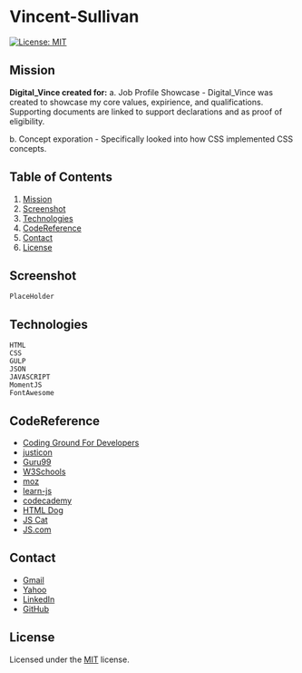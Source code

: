 # Vincent-Sullivan

[![License: MIT](https://img.shields.io/badge/License-MIT-yellow.svg)](https://opensource.org/licenses/MIT)

## Mission

**Digital_Vince created for:**
a. Job Profile Showcase - Digital_Vince was created to showcase my core values, expirience, and qualifications. Supporting documents are linked to support declarations and as proof of eligibility.

b. Concept exporation - Specifically looked into how CSS implemented CSS concepts.

## Table of Contents<br>
1. [Mission](#Mission)<br>
2. [Screenshot](#Screenshot)<br>
3. [Technologies](#Technologies)<br>
4. [CodeReference](#CodeReference)<br>
5. [Contact](#Contact)<br>
6. [License](#License)<br>

## Screenshot
```
PlaceHolder
```

## Technologies
```
HTML
CSS
GULP
JSON
JAVASCRIPT
MomentJS
FontAwesome
```

## CodeReference
- [Coding Ground For Developers](https://www.tutorialspoint.com/codingground.htm)
- [justicon](https://dribbble.com/Justicon)<br>
- [Guru99](https://www.guru99.com/interactive-javascript-tutorials.html)<br>
- [W3Schools](https://www.w3schools.com)<br>
- [moz](https://developer.mozilla.org/en-US/docs/Web/JavaScript/Guide)<br>
- [learn-js](https://www.learn-js.org/)<br>
- [codecademy](https://www.codecademy.com/)<br>
- [HTML Dog](https://htmldog.com/)<br>
- [JS Cat](http://jsforcats.com/)<br>
- [JS.com](JavaScript.com)<br>

## Contact
- [Gmail](vlsullivanhou@gmail.com)<br>
- [Yahoo](vlsulliv@yahoo.com)<br>
- [LinkedIn](https://linkedin.com/vlsulliv/)<br>
- [GitHub](https://github.com/vlsulliv)<br>

## License
Licensed under the [MIT](https://choosealicense.com/licenses/mit/) license.
